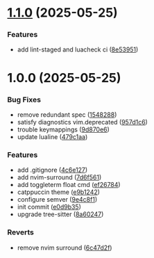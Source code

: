 # [1.1.0](https://github.com/scbogdan/neovim/compare/v1.0.0...v1.1.0) (2025-05-25)


### Features

* add lint-staged and luacheck ci ([8e53951](https://github.com/scbogdan/neovim/commit/8e5395140d4ea895999c341872e5fbfd7dbc0771))

# 1.0.0 (2025-05-25)


### Bug Fixes

* remove redundant spec ([1548288](https://github.com/scbogdan/neovim/commit/1548288fd3a475343a35e4a321992ff0756cf116))
* satisfy diagnostics vim.deprecated ([957d1c6](https://github.com/scbogdan/neovim/commit/957d1c67583f7d87eaf3290fcb6554231231c3a5))
* trouble keymappings ([9d870e6](https://github.com/scbogdan/neovim/commit/9d870e6c74a7b257e100aa2c890681ea2708d829))
* update lualine ([479c1aa](https://github.com/scbogdan/neovim/commit/479c1aaef1de8d3348477a11ead705d575f4c634))


### Features

* add .gitignore ([4c6e127](https://github.com/scbogdan/neovim/commit/4c6e1277a90c034ba09d5097b27454423b0b381d))
* add nvim-surround ([7d6f561](https://github.com/scbogdan/neovim/commit/7d6f561406f0f338e653ef2261f9b441e875fbc3))
* add toggleterm float cmd ([ef26784](https://github.com/scbogdan/neovim/commit/ef267841d9dfcf81accde3feca6d104b7e92b152))
* catppuccin theme ([e9b1242](https://github.com/scbogdan/neovim/commit/e9b124266ccb387c42b2cb7521dac4e50e74de99))
* configure semver ([9e4c8f1](https://github.com/scbogdan/neovim/commit/9e4c8f14ea8f8732ca382943559a5b2895013cbd))
* init commit ([e0d9b35](https://github.com/scbogdan/neovim/commit/e0d9b355dcb42530a40ab14086bfb283d2913fc7))
* upgrade tree-sitter ([8a60247](https://github.com/scbogdan/neovim/commit/8a60247d9359322fee8e1a64c65931a3cf6348be))


### Reverts

* remove nvim surround ([6c47d2f](https://github.com/scbogdan/neovim/commit/6c47d2fbabf42f76d741201b4c791846f6e9478f))
